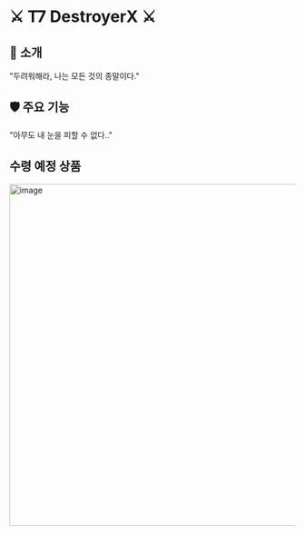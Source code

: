 # ⚔️ T7 DestroyerX ⚔️

## 🌌 소개
"두려워해라, 나는 모든 것의 종말이다."

## 🛡️ 주요 기능
"아무도 내 눈을 피할 수 없다.."


## 수령 예정 상품
<img width="602" alt="image" src="https://github.com/user-attachments/assets/a6ec8f64-07cf-4802-8320-3e569b80c1c9">
